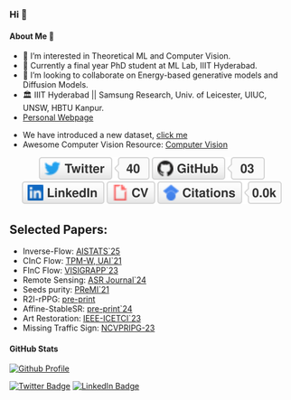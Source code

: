  ### Hi 👋
#### About Me 🚀
- 👀 I’m interested in Theoretical ML and Computer Vision.
- 🌱 Currently a final year PhD student at ML Lab, IIIT Hyderabad.
- 💞️ I’m looking to collaborate on Energy-based generative models and Diffusion Models.
- 🏛️ IIIT Hyderabad || Samsung Research, Univ. of Leicester, UIUC, UNSW, HBTU Kanpur.
- [Personal Webpage](https://researchweb.iiit.ac.in/~sandeep.nagar/)
<!-- - 📫 How to reach me ... [profile page](https://naagar.github.io) -->
- We have introduced a new dataset, [click me](https://naagar.github.io/cornseedsdataset)  
- Awesome Computer Vision Resource: [Computer Vision](https://github.com/jbhuang0604/awesome-computer-vision)
<p align="center"> 
	<a href="https://twitter.com/NaagarRN"><img src="imgs/twitter.svg" alt="Twitter"></a>
	<a href="https://github.com/naagar"><img src="imgs/github.svg" alt="GitHub"></a>
	<a href="https://www.linkedin.com/in/sandeepnaagar"><img src="imgs/linkedin.svg" alt="LinkedIn"></a>
<!-- 	<a href="https://github.com/sponsors/terrytangyuan"><img src="imgs/sponsors.svg" alt="Sponsors"></a> -->
	<a href="https://drive.google.com/file/d/1FnQi-tNJ9IWwpk2hwgQgv8E-t9FPp4SA/view?usp=sharing"><img src="imgs/cv.svg" alt="Curriculum Vitae"></a>
	<a href="https://scholar.google.com/citations?user=MQQy_T4AAAAJ&hl=en&authuser=1"><img src="imgs/citations.svg" alt="Citations"></a>
</p>
<!---
Naagar/Naagar is a ✨ special ✨ repository because its `README.md` (this file) appears on your GitHub profile.
You can click the Preview link to take a look at your changes. Hi, I’m Sandeep Nagar
 I’m interested in Theoretical ML, Computer Vision
 I’m currently an MS research student at ML Lab, IIIT-Hyderabad.
 I’m looking to collaborate on Energy-based generative models.
 How to reach me ... !(profile page)[https://naagar.github.io]
--->
<!-- https://github.com/jbhuang0604/awesome-computer-vision -->

<!-- - Data Scientist leading innovation in AI at Fortune 100 companies -->
## Selected Papers: 
 - Inverse-Flow: [AISTATS`25](https://naagar.github.io/InverseFlow/)
 - CInC Flow: [TPM-W, UAI`21](https://naagar.github.io/CInCFlow/)
 - FInC Flow: [VISIGRAPP`23](https://naagar.github.io/FInC-Flow/)
 - Remote Sensing: [ASR Journal`24](https://naagar.github.io/stackedAE4Geo/)
 - Seeds purity: [PReMI`21](https://naagar.github.io/cornseedsdataset/)
 - R2I-rPPG: [pre-print](https://arxiv.org/abs/2410.15851)
 - Affine-StableSR: [pre-print`24](https://scholar.google.com/citations?user=MQQy_T4AAAAJ)
 - Art Restoration: [IEEE-ICETCI`23](https://ieeexplore.ieee.org/abstract/document/10331102/)
 - Missing Traffic Sign: [NCVPRIPG-23](https://link.springer.com/chapter/10.1007/978-981-97-5212-6_16)
#### GitHub Stats
<!-- https://badges.pufler.dev/repos/{naagar} -->

[![Github Profile](https://github-readme-stats.vercel.app/api?username=naagar&&hide=stars&show_icons=true&hide_title=true&hide_border=true)](https://github.com/NaagarRN)

<!-- #### Get in Touch 👽
- Twitter: [@naagar](https://twitter.com/NaagarRN)
- LinkedIn: [@naagar](https://www.linkedin.com/in/sandeepnaagar/)
- Website: [naagar.github.io](https://naagar.github.io) -->
[![Twitter Badge](https://img.shields.io/badge/Twitter-Profile-informational?style=flat&logo=twitter&logoColor=white&color=1CA2F1)](https://twitter.com/NaagarRN)
[![LinkedIn Badge](https://img.shields.io/badge/LinkedIn-Profile-informational?style=flat&logo=linkedin&logoColor=white&color=0D76A8)](https://www.linkedin.com/in/sandeepnaagar/)

